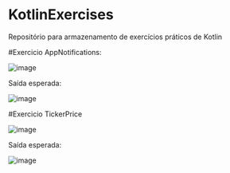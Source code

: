 # KotlinExercises
Repositório para armazenamento de exercícios práticos de Kotlin


#Exercicio AppNotifications:

![image](https://github.com/JoaoMesquitaL/KotlinExercises/assets/58960937/3ba25304-f4bf-4315-b56f-ac129d0b9d2c)

Saída esperada:

![image](https://github.com/JoaoMesquitaL/KotlinExercises/assets/58960937/76ae1d5b-2b2d-4229-8307-ad0f63881804)


#Exercicio TickerPrice

![image](https://github.com/JoaoMesquitaL/KotlinExercises/assets/58960937/9a39094c-b7f4-4f6c-aca9-a79848b38ece)

Saída esperada:

![image](https://github.com/JoaoMesquitaL/KotlinExercises/assets/58960937/2fadd620-13cc-4ddc-b885-3fa0c9c97b3a)
